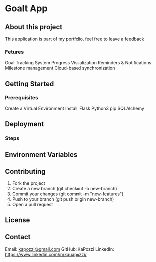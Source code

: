 # Goalt App

## About this project

This application is part of my portfolio, feel free to leave a feedback

### Fetures

Goal Tracking System 
Progress Visualization
Reminders & Notifications
Milestone management
Cloud-based synchronization

## Getting Started

### Prerequisites

Create a Virtual Environment
Install:
    Flask
    Python3
    pip
    SQLAlchemy

## Deployment

### Steps

## Environment Variables

## Contributing

1. Fork the project
2. Create a  new branch (git checkout -b new-branch)
3. Commit your changes (git commit -m "new-features")
4. Push to your branch (git push origin new-branch)
5. Open a pull request

## License

## Contact

Email: kapozzi@gmail.com
GitHub: KaPozzi
LinkedIn: https://www.linkedin.com/in/kauapozzi/
